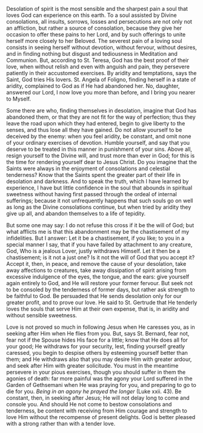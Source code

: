 
Desolation of spirit is the most sensible and the sharpest pain a soul that loves God can experience on this earth. To a soul assisted by Divine consolations, all insults, sorrows, losses and persecutions are not only not an affliction, but rather a source of consolation, because they give her occasion to offer these pains to her Lord, and by such offerings to unite herself more closely to her Beloved. The severest pain of a loving soul consists in seeing herself without devotion, without fervour, without desires, and in finding nothing but disgust and tediousness in Meditation and Communion. But, according to St. Teresa, God has the best proof of their love, when without relish and even with anguish and pain, they persevere patiently in their accustomed exercises. By aridity and temptations, says the Saint, God tries His lovers. St. Angela of Foligno, finding herself in a state of aridity, complained to God as if He had abandoned her. No, daughter, answered our Lord, I now love you more than before, and I bring you nearer to Myself.

Some there are who, finding themselves in desolation, imagine that God has abandoned them, or that they are not fit for the way of perfection; thus they leave the road upon which they had entered, begin to give liberty to the senses, and thus lose all they have gained. Do not allow yourself to be deceived by the enemy: when you feel aridity, be constant, and omit none of your ordinary exercises of devotion. Humble yourself, and say that you deserve to be treated in this manner in punishment of your sins. Above all, resign yourself to the Divine will, and trust more than ever in God; for this is the time for rendering yourself dear to Jesus Christ. Do you imagine that the Saints were always in the enjoyment of consolations and celestial tenderness? Know that the Saints spent the greater part of their life in desolation and darkness. And to speak the truth, which I have learned by experience, I have but little confidence in the soul that abounds in spiritual sweetness without having first passed through the ordeal of internal sufferings; because it not unfrequently happens that such souls go on well as long as the Divine consolations continue, but when tried by aridity they give up all, and abandon themselves to a life of tepidity.

But some one may say: I do not refuse this cross if it be the will of God; but what afflicts me is that this abandonment may be the chastisement of my infidelities. But I answer: Let it be a chastisement, if you like; to you in a special manner I say, that if you have failed by attachment to any creature, God, Who is a jealous Lover, justly withdraws Himself. Let it then be a chastisement; is it not a just one? Is it not the will of God that you accept it? Accept it, then, in peace, and remove the cause of your desolation, take away affections to creatures, take away dissipation of spirit arising from excessive indulgence of the eyes, the tongue, and the ears: give yourself again entirely to God, and He will restore your former fervour. But seek not to be consoled by the tenderness of former days, but rather ask strength to be faithful to God. Be persuaded that He sends desolation only for our greater profit, and to prove our love. He said to St. Gertrude that He tenderly loves the souls that serve Him at their own expense, that is, in aridity and without sensible sweetness.

Love is not proved so much in following Jesus when He caresses you, as in seeking after Him when He flies from you. But, says St. Bernard, fear not, fear not if the Spouse hides His face for a little; know that He does all for your good; He withdraws for your security, lest, finding yourself greatly caressed, you begin to despise others by esteeming yourself better than them; and He withdraws also that you may desire Him with greater ardour, and seek after Him with greater solicitude. You must in the meantime persevere in your pious exercises, though you should suffer in them the agonies of death: far more painful was the agony your Lord suffered in the Garden of Gethsemani when He was praying for you, and preparing to go to die for you. *Being in an agony he prayed the longer* (Luke xxii. 43). Be constant, then, in seeking after Jesus; He will not delay long to come and console you. And should He not come to bestow consolations and tenderness, be content with receiving from Him courage and strength to love Him without the recompense of present delights. God is better pleased with a strong rather than with a tender love.

